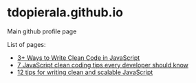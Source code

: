 # tdopierala.github.io
Main github profile page

List of pages:
- [3+ Ways to Write Clean Code in JavaScript](pages/3-ways-to-write-clean-code-in-javascript/)
- [7 JavaScript clean coding tips every developer should know](pages/7-javascript-clean-coding-tips-every-developer-should-know/)
- [12 tips for writing clean and scalable JavaScript](pages/12-tips-for-writing-clean-and-scalable-javascript/)
